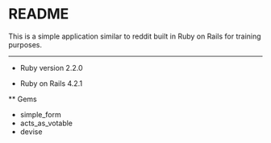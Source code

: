 README
============

This is a simple application similar to reddit built in Ruby on Rails for training purposes.

----------


* Ruby version 2.2.0

* Ruby on Rails 4.2.1

** Gems 
- simple_form
- acts_as_votable 
- devise